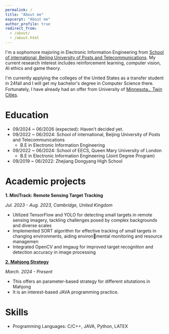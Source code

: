 ```yaml
---
permalink: /
title: "About me"
expcerpt: "About me"
author_profile: true
redirect_from: 
  - /about/
  - /about.html
---
```


I'm a sophomore majoring in Electronic Information Engineering from [School of international, Beijing University of Posts and Telecommunications](http://www.bupt.edu.cn/). My current research interest includes reinforcement learning, computer vision, AI ethics and game theory.

I'm currently applying the colleges of the United States as a transfer student in 24fall and I will get my bachelor's degree in Computer Science there. Fortunately, I have already had an offer from University of [Minnesota，Twin Cities](https://twin-cities.umn.edu/).



Education
======
* 09/2024 ~ 06/2026 (expected): Haven't decided yet. 
* 09/2022 ~ 06/2024: School of international, Beijing University of Posts and Telecommunications
  * B.E in Electronic Information Engineering
* 09/2022 ~ 06/2024: School of EECS, Queen Mary University of London
  * B.E in Electronic Information Engineering (Joint Degree Program)
* 09/2019 ~ 06/2022: Zhejiang Dongyang High School

Academic projects
======
**1. MiniTrack: Remote Sensing Target Tracking**

*Jul. 2023 - Aug. 2023, Cambridge, United Kingdom*
* Utilized TensorFlow and YOLO for detecting small targets in remote sensing imagery, tackling challenges posed
by complex backgrounds and diverse scales
* Implemented SORT algorithm for effective tracking of small targets in changing environments, aiding environmental monitoring and resource managemen
* Integrated OpenCV and imgaug for improved target recognition and detection accuracy in image processing

[**2. Mahjong Strategy**](https://github.com/JazCz/MahjongStrategy)

*March. 2024 - Present*
* This offers an parameter-based strategy for different situtations in Mahjong
* It is an interest-based JAVA programming practice.


Skills
======
* Programming Languages: C/C++, JAVA, Python, LATEX


